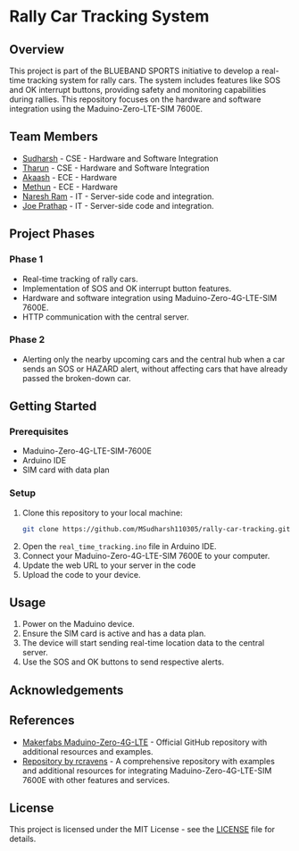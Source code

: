 # Rally Car Tracking System

## Overview
This project is part of the BLUEBAND SPORTS initiative to develop a real-time tracking system for rally cars. The system includes features like SOS and OK interrupt buttons, providing safety and monitoring capabilities during rallies. This repository focuses on the hardware and software integration using the Maduino-Zero-LTE-SIM 7600E.

## Team Members
- [Sudharsh](https://github.com/yourusername) - CSE - Hardware and Software Integration
- [Tharun](https://github.com/theirusername) - CSE - Hardware and Software Integration
- [Akaash](https://github.com/theirusername) - ECE - Hardware
- [Methun](https://github.com/theirusername) - ECE - Hardware
- [Naresh Ram](https://github.com/Nareshram1) - IT - Server-side code and integration.
- [Joe Prathap](https://github.com/prathap03) - IT - Server-side code and integration.

## Project Phases
### Phase 1
- Real-time tracking of rally cars.
- Implementation of SOS and OK interrupt button features.
- Hardware and software integration using Maduino-Zero-4G-LTE-SIM 7600E.
- HTTP communication with the central server.

### Phase 2
- Alerting only the nearby upcoming cars and the central hub when a car sends an SOS or HAZARD alert, without affecting cars that have already passed the broken-down car.

## Getting Started
### Prerequisites
- Maduino-Zero-4G-LTE-SIM-7600E
- Arduino IDE
- SIM card with data plan

### Setup
1. Clone this repository to your local machine:
    ```bash
    git clone https://github.com/MSudharsh110305/rally-car-tracking.git
    ```
2. Open the `real_time_tracking.ino` file in Arduino IDE.
3. Connect your Maduino-Zero-4G-LTE-SIM 7600E to your computer.
4. Update the web URL to your server in the code
5. Upload the code to your device.

## Usage
1. Power on the Maduino device.
2. Ensure the SIM card is active and has a data plan.
3. The device will start sending real-time location data to the central server.
4. Use the SOS and OK buttons to send respective alerts.

## Acknowledgements

## References
- [Makerfabs Maduino-Zero-4G-LTE](https://github.com/Makerfabs/Maduino-Zero-4G-LTE) - Official GitHub repository with additional resources and examples.
- [Repository by rcravens](https://github.com/rcravens/230225-095033-zeroUSB) - A comprehensive repository with examples and additional resources for integrating Maduino-Zero-4G-LTE-SIM 7600E with other features and services.
  
## License
This project is licensed under the MIT License - see the [LICENSE](LICENSE) file for details.
